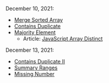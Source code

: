December 10, 2021:
- [Merge Sorted Array](https://leetcode.com/problems/merge-sorted-array/)
- [Contains Duplicate](https://leetcode.com/problems/contains-duplicate/)
- [Majority Element](https://leetcode.com/problems/majority-element/)
    - Article: [JavaScript Array Distinct](https://codeburst.io/javascript-array-distinct-5edc93501dc4)
    
December 13, 2021:
- [Contains Duplicate II](https://leetcode.com/problems/contains-duplicate-ii/)
- [Summary Ranges](https://leetcode.com/problems/summary-ranges/)
- [Missing Number](https://leetcode.com/problems/missing-number/)